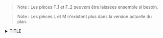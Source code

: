 
> 	Note : Les pièces F_1 et F_2 peuvent être laissées ensemble si besoin.

> Note : Les pièces L et M n'existent plus dans la version actuelle du plan.

<details>
<summary>TITLE</summary>

BODY CONTENT

</details>